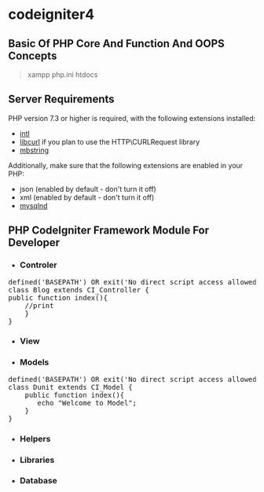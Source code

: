 # codeigniter4

## Basic Of PHP Core And Function And OOPS Concepts

> xampp 
> php.ini
> htdocs

## Server Requirements

PHP version 7.3 or higher is required, with the following extensions installed:


- [intl](http://php.net/manual/en/intl.requirements.php)
- [libcurl](http://php.net/manual/en/curl.requirements.php) if you plan to use the HTTP\CURLRequest library
- [mbstring](http://php.net/manual/en/mbstring.installation.php)

Additionally, make sure that the following extensions are enabled in your PHP:

- json (enabled by default - don't turn it off)
- xml (enabled by default - don't turn it off)
- [mysqlnd](http://php.net/manual/en/mysqlnd.install.php)


## PHP CodeIgniter Framework Module For Developer

- ### Controler

<pre>
defined('BASEPATH') OR exit('No direct script access allowed');
class Blog extends CI_Controller {
public function index(){
    //print
    }
}
</pre>

- ### View
- ### Models

<pre>
defined('BASEPATH') OR exit('No direct script access allowed');
class Dunit extends CI_Model {
	public function index(){
	   echo "Welcome to Model";
	}
}
</pre>
- ### Helpers
- ### Libraries
- ### Database

